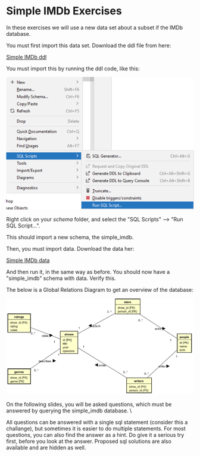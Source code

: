 # Simple IMDb Exercises
In these exercises we will use a new data set about a subset if the IMDb database.

You must first import this data set. Download the ddl file from here:

[Simple IMDb ddl](IMDB_shows_DDL.sql)

You must import this by running the ddl code, like this:

![](run.png)

Right click on your _schema_ folder, and select the "SQL Scripts" --> "Run SQL Script...".

This should import a new schema, the simple_imdb.

Then, you must import data. Download the data her:

[Simple IMDb data](https://drive.google.com/file/d/1QqTU-o-n-Fe4X9LoIhrJtLMNhlq7OQZH/view?usp=sharing)

And then run it, in the same way as before. You should now have a "simple_imdb" schema with data. Verify this.

The below is a Global Relations Diagram to get an overview of the database:

![](imdb-13.png)

On the following slides, you will be asked questions, which must be answered by querying the simple_imdb database. \

All questions can be answered with a single sql statement (consider this a challange), but sometimes it is easier to do multiple statements. For most questions, you can also find the answer as a hint. Do give it a serious try first, before you look at the answer. Proposed sql solutions are also available and are hidden as well.